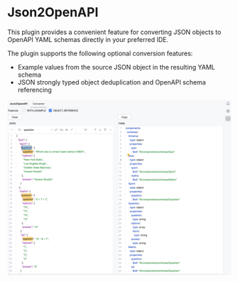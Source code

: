 # Json2OpenAPI

<!-- Plugin description -->
This plugin provides a convenient feature for converting JSON objects to OpenAPI YAML schemas directly in your preferred IDE.

The plugin supports the following optional conversion features:

- Example values from the source JSON object in the resulting YAML schema
- JSON strongly typed object deduplication and OpenAPI schema referencing

![ui-screen.png](ui-screen.png)

<!-- Plugin description end -->

